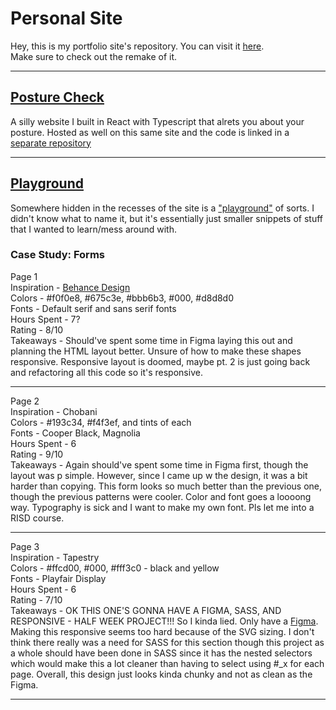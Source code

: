 # Personal Site

Hey, this is my portfolio site's repository. You can visit it [here](https://abao929.github.io).  
Make sure to check out the remake of it.

---

## [Posture Check](https://abao929.github.io/posture-check/)

A silly website I built in React with Typescript that alrets you about your posture. Hosted as well on this same site and the code is linked in a [separate repository](https://github.com/abao929/posture-check)

---

## [Playground](https://abao929.github.io/html/playground/forms/forms.html)

Somewhere hidden in the recesses of the site is a ["playground"](https://abao929.github.io/html/playground/forms/forms.html) of sorts. I didn't know what to name it, but it's essentially just smaller snippets of stuff that I wanted to learn/mess around with.

### Case Study: Forms

Page 1  
Inspiration - [Behance Design](https://www.behance.net/gallery/139962237/Industrial-Design-Portfolio-2022)  
Colors - #f0f0e8, #675c3e, #bbb6b3, #000, #d8d8d0  
Fonts - Default serif and sans serif fonts  
Hours Spent - 7?  
Rating - 8/10  
Takeaways - Should've spent some time in Figma laying this out and planning the HTML layout better.
Unsure of how to make these shapes responsive.
Responsive layout is doomed, maybe pt. 2 is just going back
and refactoring all this code so it's responsive.

---

Page 2  
Inspiration - Chobani  
Colors - #193c34, #f4f3ef, and tints of each  
Fonts - Cooper Black, Magnolia  
Hours Spent - 6  
Rating - 9/10  
Takeaways - Again should've spent some time in Figma first, though the layout was p simple. However, since I came up w the design, it was a bit harder than copying.
This form looks so much better than the previous one, though the previous patterns were cooler. Color and font goes a loooong way. Typography is sick and I want to make my own font. Pls let me into a RISD course.

---

Page 3  
Inspiration - Tapestry  
Colors - #ffcd00, #000, #fff3c0 - black and yellow  
Fonts - Playfair Display  
Hours Spent - 6  
Rating - 7/10  
Takeaways - OK THIS ONE'S GONNA HAVE A FIGMA, SASS, AND RESPONSIVE - HALF WEEK PROJECT!!! So I kinda lied. Only have a [Figma](https://www.figma.com/file/7cmxxP2rDHfeB6BYVRFCg5/Form-3?node-id=0%3A1). Making this responsive seems too hard because of the SVG sizing. I don't think there really was a need for SASS for this section though this project as a whole should have been done in SASS since it has the nested selectors which would make this a lot cleaner than having to select using #\_x for each page. Overall, this design just looks kinda chunky and not as clean as the Figma.

---
